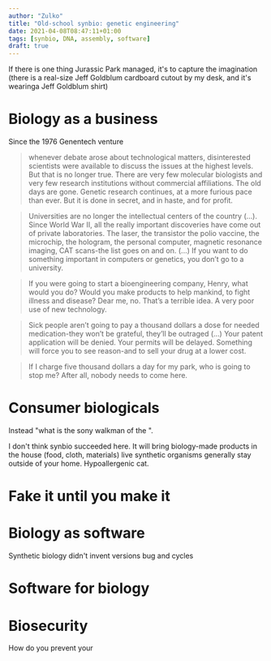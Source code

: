```yaml
---
author: "Zulko"
title: "Old-school synbio: genetic engineering"
date: 2021-04-08T08:47:11+01:00
tags: [synbio, DNA, assembly, software]
draft: true
---
```


If there is one thing Jurassic Park managed, it's to capture the imagination (there is a real-size Jeff Goldblum cardboard cutout by my desk, and it's wearinga Jeff Goldblum shirt)

# Biology as a business

Since the 1976 Genentech venture

> whenever debate arose about technological matters, disinterested scientists were available to discuss the issues at the highest
> levels. But that is no longer true. There are very few molecular biologists and very few research institutions without commercial affiliations. The old days are gone. Genetic research continues, at a more furious pace than ever. But it is done in secret, and in haste, and for profit.

> Universities are no longer the intellectual centers of the country (...). Since World War II, all the really important discoveries have come out of private laboratories. The laser, the transistor the polio vaccine, the microchip, the hologram,
> the personal computer, magnetic resonance imaging, CAT scans-the list goes on and
> on. (...) If you want to do something important in computers or genetics, you don’t go to a university.

> If you were going to start a bioengineering company, Henry, what would you do? Would you make products to help mankind, to fight illness and disease? Dear me, no. That’s a terrible idea. A very poor use of new technology.

> Sick people aren’t going to pay a thousand dollars a dose for needed medication-they won’t be grateful, they’ll be outraged (...) Your patent application will be denied. Your permits will be delayed. Something will force you to see reason-and to sell your drug at a lower cost.

> If I charge five thousand dollars a day for my park, who is going to stop
> me? After all, nobody needs to come here.

# Consumer biologicals

Instead "what is the sony walkman of the ".

I don't think synbio succeeded here. It will bring biology-made products in the house (food, cloth, materials) live synthetic organisms generally stay outside of your home. Hypoallergenic cat.

# Fake it until you make it

# Biology as software

Synthetic biology didn't invent
versions
bug and cycles

# Software for biology

# Biosecurity

How do you prevent your
